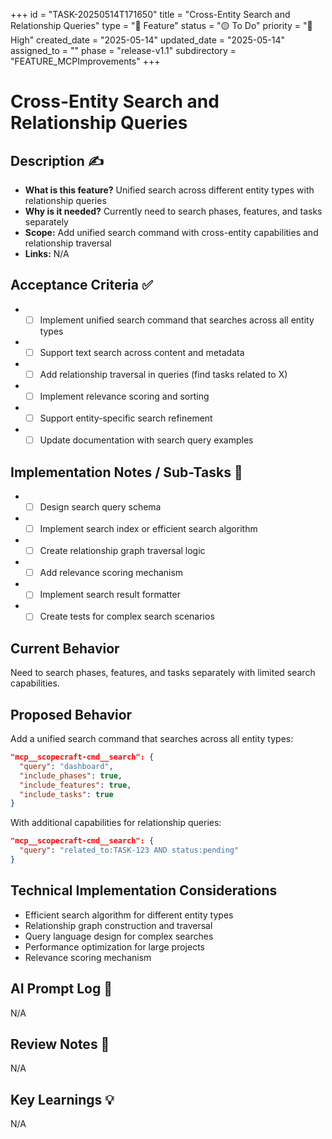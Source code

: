 +++
id = "TASK-20250514T171650"
title = "Cross-Entity Search and Relationship Queries"
type = "🌟 Feature"
status = "🟡 To Do"
priority = "🔼 High"
created_date = "2025-05-14"
updated_date = "2025-05-14"
assigned_to = ""
phase = "release-v1.1"
subdirectory = "FEATURE_MCPImprovements"
+++

# Cross-Entity Search and Relationship Queries

## Description ✍️

* **What is this feature?** Unified search across different entity types with relationship queries
* **Why is it needed?** Currently need to search phases, features, and tasks separately
* **Scope:** Add unified search command with cross-entity capabilities and relationship traversal
* **Links:** N/A

## Acceptance Criteria ✅

* - [ ] Implement unified search command that searches across all entity types
* - [ ] Support text search across content and metadata
* - [ ] Add relationship traversal in queries (find tasks related to X)
* - [ ] Implement relevance scoring and sorting
* - [ ] Support entity-specific search refinement
* - [ ] Update documentation with search query examples

## Implementation Notes / Sub-Tasks 📝

* - [ ] Design search query schema
* - [ ] Implement search index or efficient search algorithm
* - [ ] Create relationship graph traversal logic
* - [ ] Add relevance scoring mechanism
* - [ ] Implement search result formatter
* - [ ] Create tests for complex search scenarios

## Current Behavior

Need to search phases, features, and tasks separately with limited search capabilities.

## Proposed Behavior

Add a unified search command that searches across all entity types:

```json
"mcp__scopecraft-cmd__search": {
  "query": "dashboard",
  "include_phases": true,
  "include_features": true,
  "include_tasks": true
}
```

With additional capabilities for relationship queries:

```json
"mcp__scopecraft-cmd__search": {
  "query": "related_to:TASK-123 AND status:pending"
}
```

## Technical Implementation Considerations

* Efficient search algorithm for different entity types
* Relationship graph construction and traversal
* Query language design for complex searches
* Performance optimization for large projects
* Relevance scoring mechanism

## AI Prompt Log 🤖

N/A

## Review Notes 👀

N/A

## Key Learnings 💡

N/A
